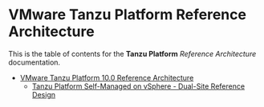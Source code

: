 # VMware Tanzu Platform Reference Architecture

This is the table of contents for the **Tanzu Platform** *Reference Architecture* documentation.  

-   [VMware Tanzu Platform 10.0 Reference Architecture](./reference-designs/index-tanzu-platform.md) 
    -   [Tanzu Platform Self-Managed on vSphere - Dual-Site Reference Design ](./reference-designs/tpsm-ag-on-vsphere-ref.md) 

&nbsp; 
